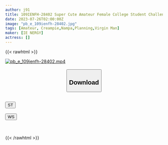```yaml
---
author: j91
title: 109IENFH-28402 Super Cute Amateur Female College Student Challenge! 1 Million Yen If You Can Ejaculate 15 Ml Of Virgin Sperm! While I’m Embarrassed, I’m Blushing While I’m Nuki The Virgin Ji ○ Port! Unbelievable Raw Saddle Brush Wholesale! Narumi-Chan
date: 2023-07-26T02:00:00Z
image: "pb_e_109ienfh-28402.jpg"
tags: [Amateur, Creampie,Nampa,Planning,Virgin Man]
maker: [IE NERGY]
actress: []
---
```



{{< rawhtml >}}

<div class="video" data-videoid="pD0leJd6lpIrdza">
    <a href="javascript:;">
        <img src="https://my.j91.asia/posts/pb_e_109ienfh-28402/pb_e_109ienfh-28402.jpg" width="WIDTH" height="HEIGHT" alt="pb_e_109ienfh-28402.mp4" loading="lazy">
    </a>
</div>

<script type="text/javascript" src="https://j91.asia/asset/on-demand-st.js"></script>

<br>
  <link rel="stylesheet" href="https://j91.asia/asset/bs5.css">
  
  <center>
  <button class="btn btn-primary" type="button" data-bs-toggle="collapse" data-bs-target=".multi-collapse" aria-expanded="false" aria-controls="multiCollapseExample1 multiCollapseExample2"><h2>Download</h2></button></center>
</p>
<div class="row">
  <div class="col">
    <div class="collapse multi-collapse" id="multiCollapseExample1">
      <div class="card card-body">
	      	      <br>
<div class="buttons">  
<a href="https://streamtape.to/v/pD0leJd6lpIrdza"><button class="btn-hover color-3"><i class="fa fa-download"></i> ST</button></a></div>
    </div>
  </div>
</div>
  <div class="col">
    <div class="collapse multi-collapse" id="multiCollapseExample2">
      <div class="card card-body">
	      <br>
<div class="buttons">
    <a href="https://wolfstream.tv/mqqbsgp1a2sk.html"><button class="btn-hover color-9"><i class="fa fa-download"></i> WS</button></a></div>
<br><br>
      </div>
    </div>
  </div>
</div>

{{< /rawhtml >}}

